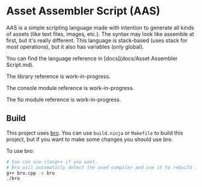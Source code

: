 # Asset Assembler Script (AAS)

AAS is a simple scripting language made with intention to generate all kinds of assets (like text files, images, etc.).
The syntax may look like assemble at first, but it's really different.
This language is stack-based (uses stack for most operations), but it also has variables (only global).

You can find the language reference in [docs](docs/Asset Assembler Script.md).

The library reference is work-in-progress.

The console module reference is work-in-progress.

The fio module reference is work-in-progress.

## Build

This project uses [bro](https://github.com/yetanotherfuryyman/bro).
You can use `build.ninja` or `Makefile` to build this project, but if you want to make some changes you should use bro.

To use bro:

``` sh
# You can use clang++ if you want.
# Bro will automaticly detect the used compiler and use it to rebuild itself when needed.
g++ bro.cpp -o bro
./bro
```

